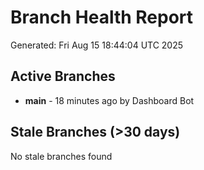 # Branch Health Report
Generated: Fri Aug 15 18:44:04 UTC 2025

## Active Branches
- **main** - 18 minutes ago by Dashboard Bot

## Stale Branches (>30 days)
No stale branches found
